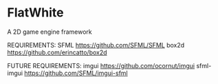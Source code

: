 # FlatWhite
A 2D game engine framework

REQUIREMENTS:
SFML  https://github.com/SFML/SFML 
box2d https://github.com/erincatto/box2d

FUTURE REQUIREMENTS:
imgui      https://github.com/ocornut/imgui
sfml-imgui https://github.com/SFML/imgui-sfml
